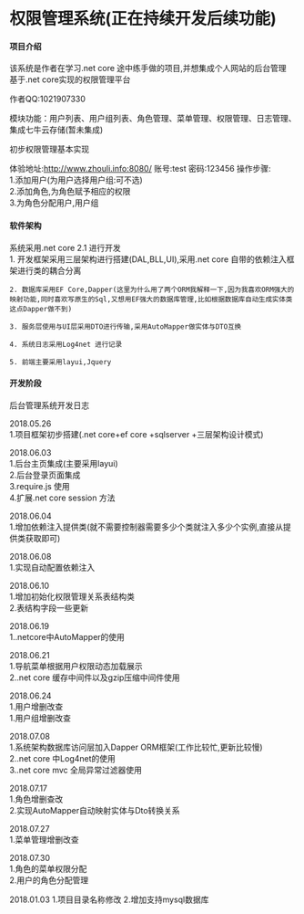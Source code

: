 # 权限管理系统(正在持续开发后续功能)

#### 项目介绍
该系统是作者在学习.net core 途中练手做的项目,并想集成个人网站的后台管理
基于.net core实现的权限管理平台

作者QQ:1021907330   
         
模块功能：用户列表、用户组列表、角色管理、菜单管理、权限管理、日志管理、集成七牛云存储(暂未集成)        


初步权限管理基本实现

体验地址:http://www.zhouli.info:8080/
账号:test 密码:123456
操作步骤:                    
    1.添加用户(为用户选择用户组:可不选)                                                                                            
    2.添加角色,为角色赋予相应的权限                                                    
    3.为角色分配用户,用户组          
#### 软件架构

系统采用.net core 2.1 进行开发            
    1. 开发框架采用三层架构进行搭建(DAL,BLL,UI),采用.net core 自带的依赖注入框架进行类的耦合分离 
                 
    2. 数据库采用EF Core,Dapper(这里为什么用了两个ORM我解释一下,因为我喜欢ORM强大的映射功能,同时喜欢写原生的Sql,又想用EF强大的数据库管理,比如根据数据库自动生成实体类 这点Dapper做不到)     
       
    3. 服务层使用与UI层采用DTO进行传输,采用AutoMapper做实体与DTO互换   
             
    4. 系统日志采用Log4net 进行记录         
   
    5. 前端主要采用layui,Jquery                 
            
        
#### 开发阶段

后台管理系统开发日志

2018.05.26         
   1.项目框架初步搭建(.net core+ef core +sqlserver +三层架构设计模式)      
  
2018.06.03        
   1.后台主页集成(主要采用layui)        
   2.后台登录页面集成        
   3.require.js 使用            
   4.扩展.net core session 方法      
          
2018.06.04            
   1.增加依赖注入提供类(就不需要控制器需要多少个类就注入多少个实例,直接从提供类获取即可)        

2018.06.08    
   1.实现自动配置依赖注入    

2018.06.10        
   1.增加初始化权限管理关系表结构类    
   2.表结构字段一些更新    

2018.06.19                    
   1..netcore中AutoMapper的使用  
         
2018.06.21                            
   1.导航菜单根据用户权限动态加载展示            
   2..net core 缓存中间件以及gzip压缩中间件使用      
      
2018.06.24            
   1.用户增删改查                
   1.用户组增删改查       
     
2018.07.08        
   1.系统架构数据库访问层加入Dapper ORM框架(工作比较忙,更新比较慢)            
   2..net core 中Log4net的使用            
   3..net core mvc 全局异常过滤器使用       
     
2018.07.17            
   1.角色增删查改            
   2.实现AutoMapper自动映射实体与Dto转换关系      
   
2018.07.27                
   1.菜单管理增删改查            

2018.07.30                    
   1.角色的菜单权限分配                
   2.用户的角色分配管理         
                              
2018.01.03
   1.项目目录名称修改
   2.增加支持mysql数据库